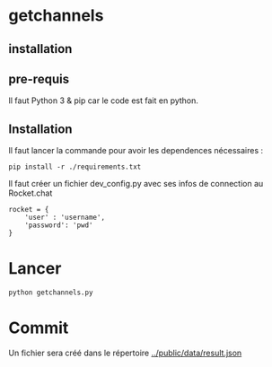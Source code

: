 # getchannels
## installation
## pre-requis
Il faut Python 3 & pip car le code est fait en python.
## Installation
Il faut lancer la commande pour avoir les dependences nécessaires :

    pip install -r ./requirements.txt

Il faut créer un fichier dev_config.py avec ses infos de connection au Rocket.chat

    rocket = {
        'user' : 'username',
        'password': 'pwd'
    }
# Lancer
    python getchannels.py

# Commit
Un fichier sera créé dans le répertoire [../public/data/result.json](../public/data/result.json)
